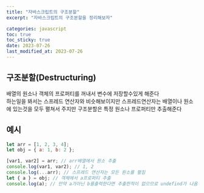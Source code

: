 ```yaml
---
title: "자바스크립트의 구조분할"
excerpt: "자바스크립트의 구조분할을 정리해보자"

categories: javascript
toc: true
toc_sticky: true
date: 2023-07-26
last_modified_at: 2023-07-26
---
```


## 구조분할(Destructuring)

배열의 원소나 객체의 프로퍼티를 꺼내서 변수에 저장할수있게 해준다  
하는일을 봐서는 스프레드 연산자와 비슷해보이지만 스프레드연산자는 배열이나 원소에 있는것을 모두 펼쳐서 주지만 구조분할은 특정 원소나 프로퍼티만 추출해준다

## 예시

```javascript
let arr = [1, 2, 3, 4];
let obj = { a: 1, b: 2 };

[var1, var2] = arr; // arr배열에서 원소 추출
console.log(var1, var2); // 1, 2
console.log(...arr); // 스프레드 연산자는 모든 원소를 펼침
let { a } = obj; // 객체에서 a프로퍼티 추출
console.log(a); // 만약 a가아닌 b를출력한다면 추출한적이 없으므로 undefind가 나옴
```
